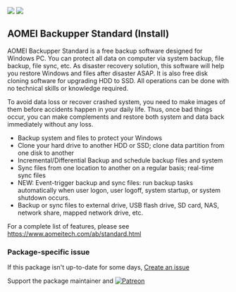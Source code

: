 [![](https://img.shields.io/chocolatey/v/backupper-standard?color=green&label=backupper-standard)](https://chocolatey.org/packages/backupper-standard) [![](https://img.shields.io/chocolatey/dt/backupper-standard)](https://chocolatey.org/packages/backupper-standard)

## AOMEI Backupper Standard (Install)
AOMEI Backupper Standard is a free backup software designed for Windows PC. You can protect all data on computer via system backup, file backup, file sync, etc. As disaster recovery solution, this software will help you restore Windows and files after disaster ASAP. It is also free disk cloning software for upgrading HDD to SSD. All operations can be done with no technical skills or knowledge required.

To avoid data loss or recover crashed system, you need to make images of them before accidents happen in your daily life. Thus, once bad things occur, you can make complements and restore both system and data back immediately without any loss.

* Backup system and files to protect your Windows
* Clone your hard drive to another HDD or SSD; clone data partition from one disk to another
* Incremental/Differential Backup and schedule backup files and system
* Sync files from one location to another on a regular basis; real-time sync files
* NEW: Event-trigger backup and sync files: run backup tasks automatically when user logon, user logoff, system startup, or system shutdown occurs.
* Backup or sync files to external drive, USB flash drive, SD card, NAS, network share, mapped network drive, etc.

For a complete list of features, please see https://www.aomeitech.com/ab/standard.html

### Package-specific issue
If this package isn't up-to-date for some days, [Create an issue](https://github.com/tunisiano187/Chocolatey-packages/issues/new/choose)

Support the package maintainer and [![Patreon](https://cdn.jsdelivr.net/gh/tunisiano187/Chocolatey-packages@d15c4e19c709e7148588d4523ffc6dd3cd3c7e5e/icons/patreon.png)](https://www.patreon.com/tunisiano)
